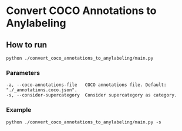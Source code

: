 # Convert COCO Annotations to Anylabeling

## How to run

```
python ./convert_coco_annotations_to_anylabeling/main.py
```

### Parameters

```
-a, --coco-annotations-file   COCO annotations file. Default: "./_annotations.coco.json".
-s, --consider-supercategory  Consider supercategory as category.
```

### Example

```
python ./convert_coco_annotations_to_anylabeling/main.py -s
```
